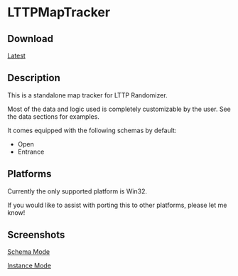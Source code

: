 # LTTPMapTracker

## Download

[Latest](https://github.com/GeminiQvQ/LTTPMapTracker/releases/download/Latest/LTTPMapTracker.zip)

## Description

This is a standalone map tracker for LTTP Randomizer.

Most of the data and logic used is completely customizable by the user. See the data sections for examples.

It comes equipped with the following schemas by default:
- Open
- Entrance

## Platforms

Currently the only supported platform is Win32. 

If you would like to assist with porting this to other platforms, please let me know!

## Screenshots

[Schema Mode](https://i.imgur.com/lKRhiqU.png)

[Instance Mode](https://i.imgur.com/wkGjR7Q.png)